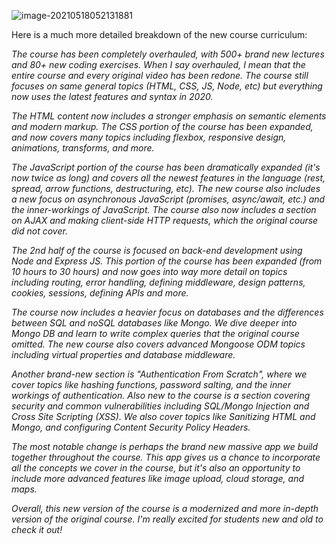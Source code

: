 

![image-20210518052131881](https://tva1.sinaimg.cn/large/008i3skNgy1gqmukw1n0aj31ny0u0akm.jpg)



Here is a much more detailed breakdown of the new course curriculum:

*The course has been completely overhauled, with 500+ brand new lectures and 80+ new coding exercises. When I say overhauled, I mean that the entire course and every original video has been redone. The course still focuses on same general topics (HTML, CSS, JS, Node, etc) but everything now uses the latest features and syntax in 2020.*

*The HTML content now includes a stronger emphasis on semantic elements and modern markup. The CSS portion of the course has been expanded, and now covers many topics including flexbox, responsive design, animations, transforms, and more.*

*The JavaScript portion of the course has been dramatically expanded (it's now twice as long) and covers all the newest features in the language (rest, spread, arrow functions, destructuring, etc). The new course also includes a new focus on asynchronous JavaScript (promises, async/await, etc.) and the inner-workings of JavaScript. The course also now includes a section on AJAX and making client-side HTTP requests, which the original course did not cover.*

*The 2nd half of the course is focused on back-end development using Node and Express JS. This portion of the course has been expanded (from 10 hours to 30 hours) and now goes into way more detail on topics including routing, error handling, defining middleware, design patterns, cookies, sessions, defining APIs and more.*

*The course now includes a heavier focus on databases and the differences between SQL and noSQL databases like Mongo. We dive deeper into Mongo DB and learn to write complex queries that the original course omitted. The new course also covers advanced Mongoose ODM topics including virtual properties and database middleware.*

*Another brand-new section is "Authentication From Scratch", where we cover topics like hashing functions, password salting, and the inner workings of authentication. Also new to the course is a section covering security and common vulnerabilities including SQL/Mongo Injection and Cross Site Scripting (XSS). We also cover topics like Sanitizing HTML and Mongo, and configuring Content Security Policy Headers.*

*The most notable change is perhaps the brand new massive app we build together throughout the course. This app gives us a chance to incorporate all the concepts we cover in the course, but it's also an opportunity to include more advanced features like image upload, cloud storage, and maps.*

*Overall, this new version of the course is a modernized and more in-depth version of the original course. I'm really excited for students new and old to check it out!*

